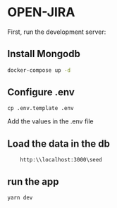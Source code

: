 # OPEN-JIRA

First, run the development server:

## Install Mongodb
```bash
docker-compose up -d
```

## Configure .env
```
cp .env.template .env
```
Add the values in the .env file

## Load the data in the db
```
    http:\\localhost:3000\seed
```

## run the app
```bash
yarn dev
```